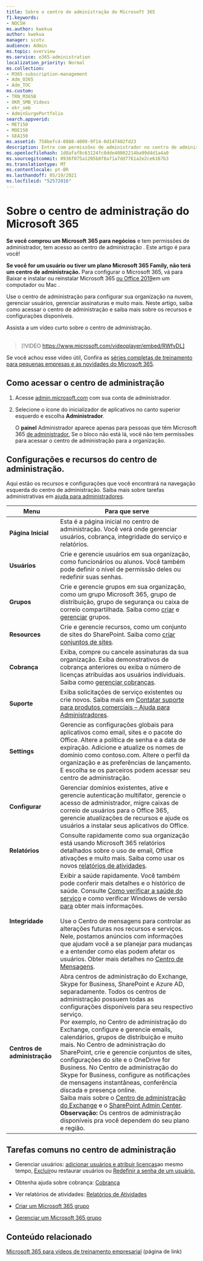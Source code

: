 ```yaml
---
title: Sobre o centro de administração do Microsoft 365
f1.keywords:
- NOCSH
ms.author: kwekua
author: kwekua
manager: scotv
audience: Admin
ms.topic: overview
ms.service: o365-administration
localization_priority: Normal
ms.collection:
- M365-subscription-management
- Adm_O365
- Adm_TOC
ms.custom:
- TRN_M365B
- OKR_SMB_Videos
- okr_smb
- AdminSurgePortfolio
search.appverid:
- MET150
- MOE150
- GEA150
ms.assetid: 758befc4-0888-4009-9f14-0d147402fd23
description: Entre com permissões de administrador no centro de administração Microsoft 365 para configurar sua organização na nuvem e gerenciar usuários e assinaturas.
ms.openlocfilehash: 1d8afaf8c63124fc0dde40002214ba99d4d1a4a0
ms.sourcegitcommit: 0936f075a1205b8f8a71a7dd7761a2e2ce6167b3
ms.translationtype: MT
ms.contentlocale: pt-BR
ms.lasthandoff: 05/19/2021
ms.locfileid: "52572016"
---
```

# <a name="about-the-microsoft-365-admin-center"></a>Sobre o centro de administração do Microsoft 365

**Se você comprou um Microsoft 365 para negócios** e tem permissões de administrador, tem acesso ao centro de administração . Este artigo é para você!

**Se você for um usuário ou tiver um plano Microsoft 365 Family, não terá um centro de administração.** Para configurar o Microsoft 365, vá para Baixar e instalar ou reinstalar Microsoft 365 [ou Office 2019](https://support.microsoft.com/office/4414eaaf-0478-48be-9c42-23adc4716658)em um computador ou Mac .

Use o centro de administração para configurar sua organização na nuvem, gerenciar usuários, gerenciar assinaturas e muito mais. Neste artigo, saiba como acessar o centro de administração e saiba mais sobre os recursos e configurações disponíveis.

Assista a um vídeo curto sobre o centro de administração. <br><br>

> [!VIDEO https://www.microsoft.com/videoplayer/embed/RWfvDL]

Se você achou esse vídeo útil, Confira as [ séries completas de treinamento para pequenas empresas e as novidades do Microsoft 365](../../business-video/index.yml).

## <a name="how-to-get-to-the-admin-center"></a>Como acessar o centro de administração

1. Acesse <a href="https://go.microsoft.com/fwlink/p/?linkid=2024339" target="_blank">admin.microsoft.com</a> com sua conta de administrador.

2. Selecione o ícone do inicializador de aplicativos no canto superior esquerdo e escolha **Administrador**.

    O **painel** Administrador aparece apenas para pessoas que têm Microsoft 365 [de administrador.](../add-users/about-admin-roles.md) Se o bloco não está lá, você não tem permissões para acessar o centro de administração para a organização.

## <a name="admin-center-features-and-settings"></a>Configurações e recursos do centro de administração.

Aqui estão os recursos e configurações que você encontrará na navegação esquerda do centro de administração. Saiba mais sobre tarefas administrativas em [ajuda para administradores](../../business-video/admin-center-overview.md).
  
|**Menu**|**Para que serve**|
|-----|-----|
|**Página Inicial** <br/> |Esta é a página inicial no centro de administração. Você verá onde gerenciar usuários, cobrança, integridade do serviço e relatórios.  <br/> |
|**Usuários** <br/> |Crie e gerencie usuários em sua organização, como funcionários ou alunos. Você também pode definir o nível de permissão deles ou redefinir suas senhas.  <br/> |
|**Grupos** <br/> |Crie e gerencie grupos em sua organização, como um grupo Microsoft 365, grupo de distribuição, grupo de segurança ou caixa de correio compartilhada. Saiba como [criar](../create-groups/create-groups.md) e [gerenciar](../create-groups/manage-groups.md) grupos.  <br/> |
|**Resources** <br/> |Crie e gerencie recursos, como um conjunto de sites do SharePoint. Saiba como [criar conjuntos de sites](/sharepoint/create-site-collection).  <br/> |
|**Cobrança** <br/> |Exiba, compre ou cancele assinaturas da sua organização. Exiba demonstrativos de cobrança anteriores ou exiba o número de licenças atribuídas aos usuários individuais. Saiba como [gerenciar cobranças](../../commerce/index.yml).  <br/> |
|**Suporte** <br/> | Exiba solicitações de serviço existentes ou crie novos. Saiba mais em [Contatar suporte para produtos comerciais – Ajuda para Administradores](../../business-video/get-help-support.md). |
|**Settings** <br/> |Gerencie as configurações globais para aplicativos como email, sites e o pacote do Office. Altere a política de senha e a data de expiração. Adicione e atualize os nomes de domínio como contoso.com. Altere o perfil da organização e as preferências de lançamento. E escolha se os parceiros podem acessar seu centro de administração.  <br/> |
|**Configurar** <br/> |Gerenciar domínios existentes, ative e gerencie autenticação multifator, gerencie o acesso de administrador, migre caixas de correio de usuários para o Office 365, gerencie atualizações de recursos e ajude os usuários a instalar seus aplicativos do Office. |
|**Relatórios** <br/> |Consulte rapidamente como sua organização está usando Microsoft 365 relatórios detalhados sobre o uso de email, Office ativações e muito mais. Saiba como usar os novos [relatórios de atividades](../activity-reports/activity-reports.md).  <br/> |
|**Integridade** <br/> |Exibir a saúde rapidamente. Você também pode conferir mais detalhes e o histórico de saúde. Consulte [Como verificar a saúde do serviço](../../enterprise/view-service-health.md) e como verificar Windows de versão [para](/windows/deployment/update/check-release-health) obter mais informações.  <br/><br/>Use o Centro de mensagens para controlar as alterações futuras nos recursos e serviços. Nele, postamos anúncios com informações que ajudam você a se planejar para mudanças e a entender como elas podem afetar os usuários. Obter mais detalhes no [Centro de Mensagens](../manage/message-center.md). <br/> |
|**Centros de administração** <br/> |Abra centros de administração do Exchange, Skype for Business, SharePoint e Azure AD, separadamente. Todos os centros de administração possuem todas as configurações disponíveis para seu respectivo serviço.  <br/> Por exemplo, no Centro de administração do Exchange, configure e gerencie emails, calendários, grupos de distribuição e muito mais. No Centro de administração do SharePoint, crie e gerencie conjuntos de sites, configurações do site e o OneDrive for Business. No Centro de administração do Skype for Business, configure as notificações de mensagens instantâneas, conferência discada e presença online.  <br/> Saiba mais sobre o [Centro de administração do Exchange](/exchange/exchange-admin-center) e o [SharePoint Admin Center](/sharepoint/sharepoint-online).<br/> **Observação:** Os centros de administração disponíveis pra você dependem do seu plano e região.           |
   
## <a name="common-tasks-in-the-admin-center"></a>Tarefas comuns no centro de administração

- Gerenciar usuários: [adicionar usuários e atribuir licenças](../add-users/add-users.md)ao mesmo tempo, [Excluir](../add-users/delete-a-user.md)ou restaurar usuários ou [Redefinir a senha de um usuário.](../add-users/reset-passwords.md)

- Obtenha ajuda sobre cobrança: [Cobrança](../../commerce/index.yml)

- Ver relatórios de atividades: [Relatórios de Atividades](../activity-reports/activity-reports.md)

- [Criar um Microsoft 365 grupo](../create-groups/create-groups.md)

- [Gerenciar um Microsoft 365 grupo](../create-groups/manage-groups.md)

## <a name="related-content"></a>Conteúdo relacionado

[Microsoft 365 para vídeos de treinamento empresarial](../../business-video/index.yml) (página de link)
